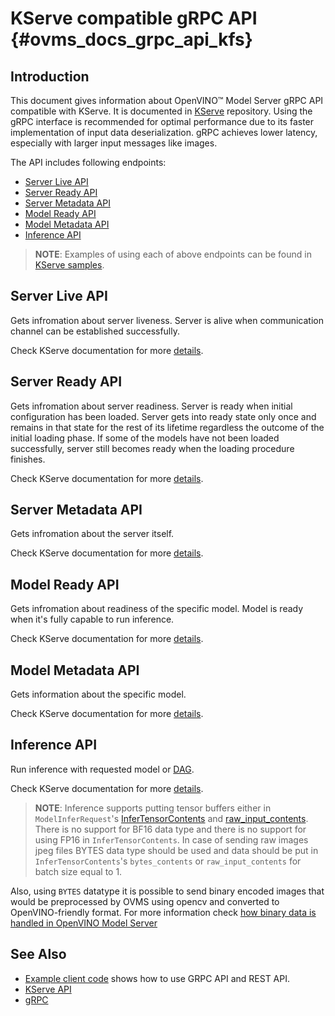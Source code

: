 # KServe compatible gRPC API {#ovms_docs_grpc_api_kfs}

## Introduction 
This document gives information about OpenVINO&trade; Model Server gRPC API compatible with KServe. It is documented in [KServe](https://github.com/kserve/kserve/blob/master/docs/predict-api/v2/required_api.md) repository. 
Using the gRPC interface is recommended for optimal performance due to its faster implementation of input data deserialization. gRPC achieves lower latency, especially with larger input messages like images. 

The API includes following endpoints:
* <a href="#kfs-server-live">Server Live API </a>
* <a href="#kfs-server-ready">Server Ready API </a>
* <a href="#kfs-server-metadata">Server Metadata API </a>
* <a href="#kfs-model-ready">Model Ready API </a>
* <a href="#kfs-model-metadata">Model Metadata API </a>
* <a href="#kfs-model-infer"> Inference API </a>

> **NOTE**: Examples of using each of above endpoints can be found in [KServe samples](https://github.com/openvinotoolkit/model_server/tree/releases/2022/3/client/python/kserve-api/samples/README.md).


## Server Live API <a name="kfs-server-live"></a>
Gets infromation about server liveness. Server is alive when communication channel can be established successfully.

Check KServe documentation for more [details](https://github.com/kserve/kserve/blob/master/docs/predict-api/v2/required_api.md#server-live-1).

## Server Ready API <a name="kfs-server-ready"></a>
Gets infromation about server readiness. Server is ready when initial configuration has been loaded. Server gets into ready state only once and remains in that state for the rest of its lifetime regardless the outcome of the initial loading phase. If some of the models have not been loaded successfully, server still becomes ready when the loading procedure finishes. 

Check KServe documentation for more [details](https://github.com/kserve/kserve/blob/master/docs/predict-api/v2/required_api.md#server-ready-1).

## Server Metadata API <a name="kfs-server-metadata"></a>
Gets infromation about the server itself. 

Check KServe documentation for more [details](https://github.com/kserve/kserve/blob/master/docs/predict-api/v2/required_api.md#server-metadata-1).

## Model Ready API <a name="kfs-model-ready"></a>
Gets infromation about readiness of the specific model. Model is ready when it's fully capable to run inference. 

Check KServe documentation for more [details](https://github.com/kserve/kserve/blob/master/docs/predict-api/v2/required_api.md#model-ready-1).

## Model Metadata API <a name="kfs-model-metadata"></a>
Gets information about the specific model.

Check KServe documentation for more [details](https://github.com/kserve/kserve/blob/master/docs/predict-api/v2/required_api.md#model-metadata-1).

## Inference API <a name="kfs-model-infer"></a>
Run inference with requested model or [DAG](./dag_scheduler.md).

Check KServe documentation for more [details](https://github.com/kserve/kserve/blob/master/docs/predict-api/v2/required_api.md#inference-1).

> **NOTE**: Inference supports putting tensor buffers either in `ModelInferRequest`'s [InferTensorContents](https://github.com/kserve/kserve/blob/master/docs/predict-api/v2/grpc_predict_v2.proto#L155) and [raw_input_contents](https://github.com/kserve/kserve/blob/master/docs/predict-api/v2/grpc_predict_v2.proto#L202). There is no support for BF16 data type and there is no support for using FP16 in `InferTensorContents`. In case of sending raw images jpeg files BYTES data type should be used and data should be put in `InferTensorContents`'s `bytes_contents` or `raw_input_contents` for batch size equal to 1.

Also, using `BYTES` datatype it is possible to send binary encoded images that would be preprocessed by OVMS using opencv and converted to OpenVINO-friendly format. For more information check [how binary data is handled in OpenVINO Model Server](./binary_input_kfs.md)

## See Also

- [Example client code](https://github.com/openvinotoolkit/model_server/tree/releases/2022/3/client/python/kserve-api/samples/README.md) shows how to use GRPC API and REST API.
- [KServe API](https://github.com/kserve/kserve/tree/master/docs/predict-api/v2)
- [gRPC](https://grpc.io/)

